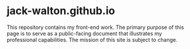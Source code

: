 # jack-walton.github.io
This repository contains my front-end work. The primary purpose of this page is to serve as a public-facing document that illustrates my professional capabilities. The mission of this site is subject to change.
